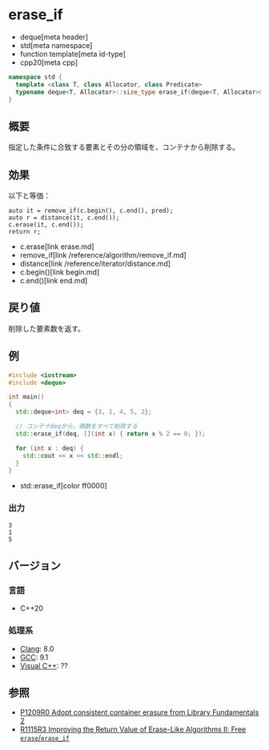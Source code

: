 # erase_if
* deque[meta header]
* std[meta namespace]
* function template[meta id-type]
* cpp20[meta cpp]

```cpp
namespace std {
  template <class T, class Allocator, class Predicate>
  typename deque<T, Allocator>::size_type erase_if(deque<T, Allocator>& c, Predicate pred);
}
```

## 概要
指定した条件に合致する要素とその分の領域を、コンテナから削除する。


## 効果
以下と等価：

```
auto it = remove_if(c.begin(), c.end(), pred);
auto r = distance(it, c.end());
c.erase(it, c.end());
return r;
```
* c.erase[link erase.md]
* remove_if[link /reference/algorithm/remove_if.md]
* distance[link /reference/iterator/distance.md]
* c.begin()[link begin.md]
* c.end()[link end.md]


## 戻り値
削除した要素数を返す。


## 例
```cpp example
#include <iostream>
#include <deque>

int main()
{
  std::deque<int> deq = {3, 1, 4, 5, 2};

  // コンテナdeqから、偶数をすべて削除する
  std::erase_if(deq, [](int x) { return x % 2 == 0; });

  for (int x : deq) {
    std::cout << x << std::endl;
  }
}
```
* std::erase_if[color ff0000]

### 出力
```
3
1
5
```

## バージョン
### 言語
- C++20

### 処理系
- [Clang](/implementation.md#clang): 8.0
- [GCC](/implementation.md#gcc): 9.1
- [Visual C++](/implementation.md#visual_cpp): ??


## 参照
- [P1209R0 Adopt consistent container erasure from Library Fundamentals 2](http://www.open-std.org/jtc1/sc22/wg21/docs/papers/2018/p1209r0.html)
- [R1115R3 Improving the Return Value of Erase-Like Algorithms II: Free `erase`/`erase_if`](http://www.open-std.org/jtc1/sc22/wg21/docs/papers/2019/p1115r3.pdf)
